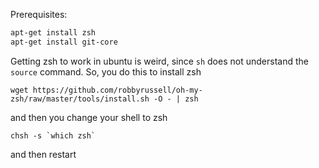 Prerequisites:

```bash
apt-get install zsh
apt-get install git-core
```

Getting zsh to work in ubuntu is weird, since `sh` does not understand the `source` command.  So, you do this to install zsh

    wget https://github.com/robbyrussell/oh-my-zsh/raw/master/tools/install.sh -O - | zsh

and then you change your shell to zsh

    chsh -s `which zsh`

and then restart
